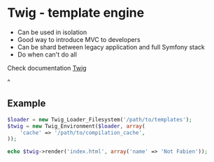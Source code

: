 # Twig - template engine
- Can be used in isolation
- Good way to introduce MVC to developers
- Can be shard between legacy application and full Symfony stack
- Do when can't do all 


Check documentation [Twig](http://twig.sensiolabs.org/)

^

## Example

```php
$loader = new Twig_Loader_Filesystem('/path/to/templates');
$twig = new Twig_Environment($loader, array(
    'cache' => '/path/to/compilation_cache',
));

echo $twig->render('index.html', array('name' => 'Not Fabien'));
```

